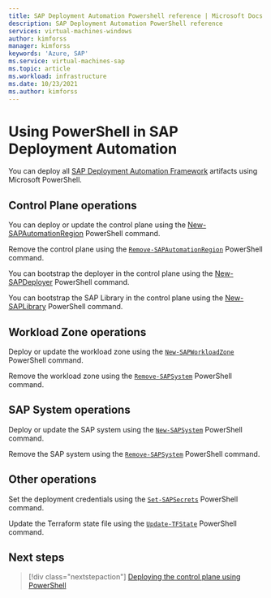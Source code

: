```yaml
---
title: SAP Deployment Automation Powershell reference | Microsoft Docs
description: SAP Deployment Automation PowerShell reference
services: virtual-machines-windows
author: kimforss
manager: kimforss
keywords: 'Azure, SAP'
ms.service: virtual-machines-sap
ms.topic: article
ms.workload: infrastructure
ms.date: 10/23/2021
ms.author: kimforss
---
```


# Using PowerShell in SAP Deployment Automation

You can deploy all [SAP Deployment Automation Framework](automation-deployment-framework.md) artifacts using Microsoft PowerShell.

## Control Plane operations

You can deploy or update the control plane using the [New-SAPAutomationRegion](module/automation-new-sapautomationregion.md) PowerShell command.

Remove the control plane using the [`Remove-SAPAutomationRegion`](module/automation-remove-sapautomationregion.md) PowerShell command.

You can bootstrap the deployer in the control plane using the [New-SAPDeployer](module/automation-new-sapdeployer.md) PowerShell command.

You can bootstrap the SAP Library in the control plane using the [New-SAPLibrary](module/automation-new-saplibrary.md) PowerShell command.

## Workload Zone operations

Deploy or update the workload zone using the [`New-SAPWorkloadZone`](module/automation-new-sapworkloadzone.md) PowerShell command.

Remove the workload zone using the [`Remove-SAPSystem`](module/automation-remove-sapsystem.md)  PowerShell command.


## SAP System operations

Deploy or update the SAP system using the [`New-SAPSystem`](module/automation-new-sapsystem.md) PowerShell command.

Remove the SAP system using the [`Remove-SAPSystem`](module/automation-remove-sapsystem.md)  PowerShell command.


## Other operations

Set the deployment credentials using the
[`Set-SAPSecrets`](module/automation-set-sapsecrets.md) PowerShell command.

Update the Terraform state file using the
[`Update-TFState`](module/automation-update-tfstate.md) PowerShell command.

## Next steps

> [!div class="nextstepaction"]
> [Deploying the control plane using PowerShell](module/automation-new-sapautomationregion.md)




